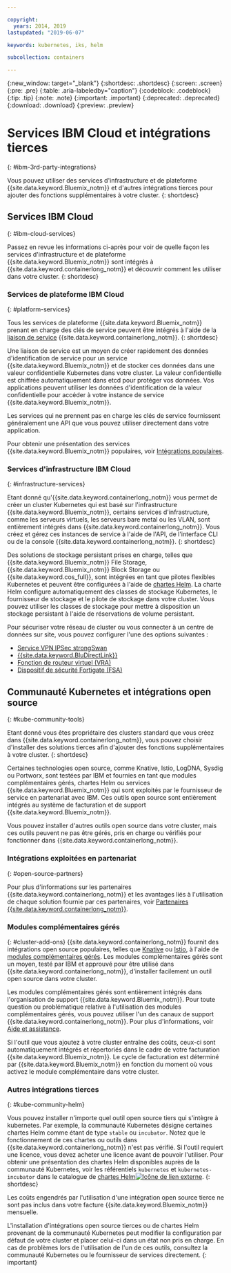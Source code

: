 ```yaml
---

copyright:
  years: 2014, 2019
lastupdated: "2019-06-07"

keywords: kubernetes, iks, helm

subcollection: containers

---
```


{:new_window: target="_blank"}
{:shortdesc: .shortdesc}
{:screen: .screen}
{:pre: .pre}
{:table: .aria-labeledby="caption"}
{:codeblock: .codeblock}
{:tip: .tip}
{:note: .note}
{:important: .important}
{:deprecated: .deprecated}
{:download: .download}
{:preview: .preview}


# Services IBM Cloud et intégrations tierces
{: #ibm-3rd-party-integrations}

Vous pouvez utiliser des services d'infrastructure et de plateforme {{site.data.keyword.Bluemix_notm}} et d'autres intégrations tierces pour ajouter des fonctions supplémentaires à votre cluster.
{: shortdesc}

## Services IBM Cloud
{: #ibm-cloud-services}

Passez en revue les informations ci-après pour voir de quelle façon les services d'infrastructure et de plateforme {{site.data.keyword.Bluemix_notm}} sont intégrés à {{site.data.keyword.containerlong_notm}} et découvrir comment les utiliser dans votre cluster.
{: shortdesc}

### Services de plateforme IBM Cloud
{: #platform-services}

Tous les services de plateforme {{site.data.keyword.Bluemix_notm}} prenant en charge des clés de service peuvent être intégrés à l'aide de la [liaison de service](/docs/containers?topic=containers-service-binding) {{site.data.keyword.containerlong_notm}}.
{: shortdesc}

Une liaison de service est un moyen de créer rapidement des données d'identification de service pour un service {{site.data.keyword.Bluemix_notm}} et de stocker ces données dans une valeur confidentielle Kubernetes dans votre cluster. La valeur confidentielle est chiffrée automatiquement dans etcd pour protéger vos données. Vos applications peuvent utiliser les données d'identification de la valeur confidentielle pour accéder à votre instance de service {{site.data.keyword.Bluemix_notm}}.

Les services qui ne prennent pas en charge les clés de service fournissent généralement une API que vous pouvez utiliser directement dans votre application. 

Pour obtenir une présentation des services {{site.data.keyword.Bluemix_notm}} populaires, voir [Intégrations populaires](/docs/containers?topic=containers-supported_integrations#popular_services).

### Services d'infrastructure IBM Cloud
{: #infrastructure-services}

Etant donné qu'{{site.data.keyword.containerlong_notm}} vous permet de créer un cluster Kubernetes qui est basé sur l'infrastructure {{site.data.keyword.Bluemix_notm}}, certains services d'infrastructure, comme les serveurs virtuels, les serveurs bare metal ou les VLAN, sont entièrement intégrés dans  {{site.data.keyword.containerlong_notm}}. Vous créez et gérez ces instances de service à l'aide de l'API, de l'interface CLI ou de la console {{site.data.keyword.containerlong_notm}}.
{: shortdesc}

Des solutions de stockage persistant prises en charge, telles que {{site.data.keyword.Bluemix_notm}} File Storage, {{site.data.keyword.Bluemix_notm}} Block Storage ou {{site.data.keyword.cos_full}}, sont intégrées en tant que pilotes flexibles Kubernetes et peuvent être configurées à l'aide de [chartes Helm](/docs/containers?topic=containers-helm). La charte Helm configure automatiquement des classes de stockage Kubernetes, le fournisseur de stockage et le pilote de stockage dans votre cluster. Vous pouvez utiliser les classes de stockage pour mettre à disposition un stockage persistant à l'aide de réservations de volume persistant. 

Pour sécuriser votre réseau de cluster ou vous connecter à un centre de données sur site, vous pouvez configurer l'une des options suivantes :
- [Service VPN IPSec strongSwan](/docs/containers?topic=containers-vpn#vpn-setup)
- [{{site.data.keyword.BluDirectLink}}](/docs/infrastructure/direct-link?topic=direct-link-get-started-with-ibm-cloud-direct-link)
- [Fonction de routeur virtuel (VRA)](/docs/containers?topic=containers-vpn#vyatta)
- [Dispositif de sécurité Fortigate (FSA)](/docs/services/vmwaresolutions/services?topic=vmware-solutions-fsa_considerations)

## Communauté Kubernetes et intégrations open source
{: #kube-community-tools}

Etant donné vous êtes propriétaire des clusters standard que vous créez dans {{site.data.keyword.containerlong_notm}}, vous pouvez choisir d'installer des solutions tierces afin d'ajouter des fonctions supplémentaires à votre cluster.
{: shortdesc}

Certaines technologies open source, comme Knative, Istio, LogDNA, Sysdig ou Portworx, sont testées par IBM et fournies en tant que modules complémentaires gérés, chartes Helm ou services {{site.data.keyword.Bluemix_notm}} qui sont exploités par le fournisseur de service en partenariat avec IBM. Ces outils open source sont entièrement intégrés au système de facturation et de support {{site.data.keyword.Bluemix_notm}}. 

Vous pouvez installer d'autres outils open source dans votre cluster, mais ces outils peuvent ne pas être gérés, pris en charge ou vérifiés pour fonctionner dans {{site.data.keyword.containerlong_notm}}.

### Intégrations exploitées en partenariat
{: #open-source-partners}

Pour plus d'informations sur les partenaires {{site.data.keyword.containerlong_notm}} et les avantages liés à l'utilisation de chaque solution fournie par ces partenaires, voir [Partenaires {{site.data.keyword.containerlong_notm}}](/docs/containers?topic=containers-service-partners).

### Modules complémentaires gérés
{: #cluster-add-ons}
{{site.data.keyword.containerlong_notm}} fournit des intégrations open source populaires, telles que   [Knative](/docs/containers?topic=containers-serverless-apps-knative) ou [Istio](/docs/containers?topic=containers-istio), à l'aide de [modules complémentaires gérés](/docs/containers?topic=containers-managed-addons). Les modules complémentaires gérés sont un moyen, testé par IBM et approuvé pour être utilisé dans {{site.data.keyword.containerlong_notm}}, d'installer facilement un outil open source dans votre cluster. 

Les modules complémentaires gérés sont entièrement intégrés dans l'organisation de support {{site.data.keyword.Bluemix_notm}}. Pour toute question ou problématique relative à l'utilisation des modules complémentaires gérés, vous pouvez utiliser l'un des canaux de support {{site.data.keyword.containerlong_notm}}. Pour plus d'informations, voir [Aide et assistance](/docs/containers?topic=containers-cs_troubleshoot_clusters#clusters_getting_help).

Si l'outil que vous ajoutez à votre cluster entraîne des coûts, ceux-ci sont automatiquement intégrés et répertoriés dans le cadre de votre facturation {{site.data.keyword.Bluemix_notm}}. Le cycle de facturation est déterminé par {{site.data.keyword.Bluemix_notm}} en fonction du moment où vous activez le module complémentaire dans votre cluster.

### Autres intégrations tierces
{: #kube-community-helm}

Vous pouvez installer n'importe quel outil open source tiers qui s'intègre à kubernetes. Par exemple, la communauté Kubernetes désigne certaines chartes Helm comme étant de type `stable` ou `incubator`. Notez que le fonctionnement de ces chartes ou outils dans {{site.data.keyword.containerlong_notm}} n'est pas vérifié. Si l'outil requiert une licence, vous devez acheter une licence avant de pouvoir l'utiliser. Pour obtenir une présentation des chartes Helm disponibles auprès de la communauté Kubernetes, voir les référentiels `kubernetes` et `kubernetes-incubator` dans le catalogue de [chartes Helm![Icône de lien externe](../icons/launch-glyph.svg "Icône de lien externe")](https://cloud.ibm.com/kubernetes/solutions/helm-charts).
{: shortdesc}

Les coûts engendrés par l'utilisation d'une intégration open source tierce ne sont pas inclus dans votre facture {{site.data.keyword.Bluemix_notm}} mensuelle.

L'installation d'intégrations open source tierces ou de chartes Helm provenant de la communauté Kubernetes peut modifier la configuration par défaut de votre cluster et placer celui-ci dans un état non pris en charge. En cas de problèmes lors de l'utilisation de l'un de ces outils, consultez la communauté Kubernetes ou le fournisseur de services directement.
{: important}
